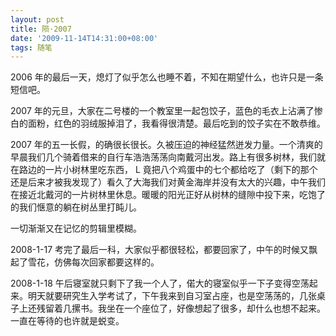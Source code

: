 ```yaml
---
layout: post
title: 陨·2007
date: '2009-11-14T14:31:00+08:00'
tags: 随笔
---
```


2006 年的最后一天，熄灯了似乎怎么也睡不着，不知在期望什么，也许只是一条短信吧。

2007 年的元旦，大家在二号楼的一个教室里一起包饺子，蓝色的毛衣上沾满了惨白的面粉，红色的羽绒服掉泪了，我看得很清楚。最后吃到的饺子实在不敢恭维。

2007 年的五一长假，的确很长很长。久被压迫的神经猛然迸发力量。一个清爽的早晨我们几个骑着借来的自行车浩浩荡荡向南戴河出发。路上有很多树林，我们就在路边的一片小树林里吃东西， L 竟把八个鸡蛋中的七个都给吃了（剩下的那个还是后来才被我发现了）看久了大海我们对黄金海岸并没有太大的兴趣，中午我们在接近北戴河的一片树林里休息。暖暖的阳光正好从树林的缝隙中投下来，吃饱了的我们惬意的躺在树丛里打盹儿。

一切渐渐又在记忆的剪辑里模糊。

2008-1-17 考完了最后一科，大家似乎都很轻松，都要回家了，中午的时候又飘起了雪花，仿佛每次回家都要这样的。

2008-1-18 午后寝室就只剩下了我一个人了，偌大的寝室似乎一下子变得空荡起来。明天就要研究生入学考试了，下午我来到自习室占座，也是空荡荡的，几张桌子上还残留着几摞书。我坐在一个座位了，好像想起了很多，却什么也想不起来。一直在等待的也许就是蜕变。
